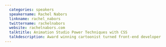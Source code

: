 ```yaml
---
  categories: speakers
  speakername: Rachel Nabors
  linkname: rachel_nabors
  twittername: rachelnabors
  website: rachelnabors.com
  talktitle: Animation Studio Power Techniques with CSS
  talkdescription: Award winning cartoonist turned front-end developer Rachel Nabors will change how you think about web design forever. Learn how to make CSS do backflips to reproduce traditional animation techniques like walk cycles, scene transitions, and parallax. Save time and energy with conservative techniques like cut outs, pioneered by Japanese studios to accelerate the animation process. Understand the physics behind timing functions like ease-in to create subtle skeuomorphism. CSS animations and transitions are powerful new tools in the interactive design arsenal. With these babies at your command, all new possibilities for user experiences begin to unfold.
---
```


